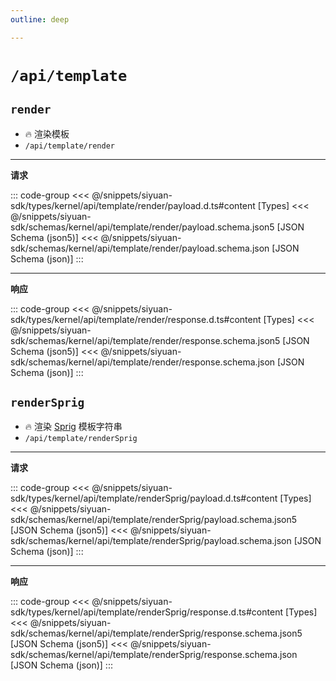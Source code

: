 ```yaml
---
outline: deep

---
```


# `/api/template`

## `render`

- 🔥 渲染模板
- `/api/template/render`

---
**请求**

::: code-group
<<< @/snippets/siyuan-sdk/types/kernel/api/template/render/payload.d.ts#content [Types]
<<< @/snippets/siyuan-sdk/schemas/kernel/api/template/render/payload.schema.json5 [JSON Schema (json5)]
<<< @/snippets/siyuan-sdk/schemas/kernel/api/template/render/payload.schema.json [JSON Schema (json)]
:::

---
**响应**

::: code-group
<<< @/snippets/siyuan-sdk/types/kernel/api/template/render/response.d.ts#content [Types]
<<< @/snippets/siyuan-sdk/schemas/kernel/api/template/render/response.schema.json5 [JSON Schema (json5)]
<<< @/snippets/siyuan-sdk/schemas/kernel/api/template/render/response.schema.json [JSON Schema (json)]
:::

## `renderSprig`

- 🔥 渲染 [Sprig](https://masterminds.github.io/sprig/) 模板字符串
- `/api/template/renderSprig`

---
**请求**

::: code-group
<<< @/snippets/siyuan-sdk/types/kernel/api/template/renderSprig/payload.d.ts#content [Types]
<<< @/snippets/siyuan-sdk/schemas/kernel/api/template/renderSprig/payload.schema.json5 [JSON Schema (json5)]
<<< @/snippets/siyuan-sdk/schemas/kernel/api/template/renderSprig/payload.schema.json [JSON Schema (json)]
:::

---
**响应**

::: code-group
<<< @/snippets/siyuan-sdk/types/kernel/api/template/renderSprig/response.d.ts#content [Types]
<<< @/snippets/siyuan-sdk/schemas/kernel/api/template/renderSprig/response.schema.json5 [JSON Schema (json5)]
<<< @/snippets/siyuan-sdk/schemas/kernel/api/template/renderSprig/response.schema.json [JSON Schema (json)]
:::

